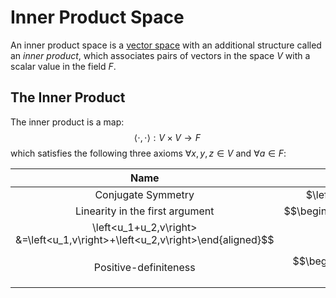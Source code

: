 # Inner Product Space
An inner product space is a [vector space](vector-space.md) with an additional structure called an _inner product_, which associates pairs of vectors in the space $V$ with a scalar value in the field $F$.

## The Inner Product
The inner product is a map:
$$
\left<\cdot,\cdot\right>:V\times V\rightarrow F\,
$$
which satisfies the following three axioms $\forall x,y,z\in V$ and $\forall a\in F$:

|               Name              	|                                                   Definition                                                  	|
|:-------------------------------:	|:-------------------------------------------------------------------------------------------------------------:	|
|        Conjugate Symmetry       	|                                 $\left<u,v\right>=\overline{\left<v,u\right>}$                                	|
| Linearity in the first argument 	| $$\begin{aligned}\left<au,v\right>&=a\left<u,v\right>\\
\left<u_1+u_2,v\right> &=\left<u_1,v\right>+\left<u_2,v\right>\end{aligned}$$ 	|
| Positive-definiteness           	| $$\begin{aligned}\left<u,u\right> &\ge 0\\ &= 0 \iff u=0\end{aligned}$$                                      	|